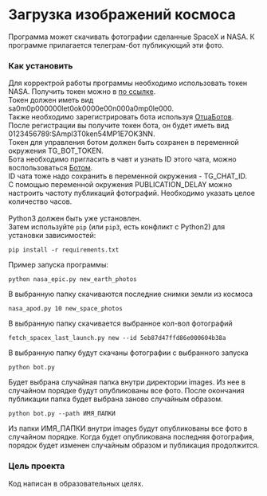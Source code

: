 # Загрузка изображений космоса

Программа может скачивать фотографии сделанные SpaceX и NASA.
К программе прилагается телеграм-бот публикующий эти фото.

### Как установить

Для корректрой работы программы необходимо использовать токен NASA. Получить токен можно в [по ссылке](https://api.nasa.gov).<br>
Токен должен иметь вид sa0m0p000000let0ok0000e00n000a0mp0le000.<br>
Также необходимо зарегистрировать бота используя [ОтцаБотов](https://telegram.me/BotFather).<br>
После регистрации вы получите токен бота, он будет иметь вид 0123456789:SAmpl3T0ken54MP1E7OK3NN.<br>
Токен для управления ботом должен быть сохранен в переменной окружения TG_BOT_TOKEN.<br>
Бота необходимо пригласить в чавт и узнать ID этого чата, можно воспользоваться [Ботом](https://t.me/getmyid_bot).<br>
ID чата тоже надо сохранить в переменной окружения - TG_CHAT_ID.<br>
С помощью переменной окружения PUBLICATION_DELAY можно настроить частоту публикаций фотографий. Необходимо указать целое количество часов.<br>
<br>
Python3 должен быть уже установлен. <br>
Затем используйте `pip` (или `pip3`, есть конфликт с Python2) для установки зависимостей:
```
pip install -r requirements.txt
```
Пример запуска программы:
```
python nasa_epic.py new_earth_photos
```
В выбранную папку скачиваются последние снимки земли из космоса
```
nasa_apod.py 10 new_space_photos
```
В выбранную папку скачивается выбранное кол-вол фотографий
```
fetch_spacex_last_launch.py new --id 5eb87d47ffd86e000604b38a
```
В выбранную папку будут скачаны фотографии с выбранного запуска
```
python bot.py
```
Будет выбрана случайная папка внутри директории images. Из нее в случайном порядке будут опубликованы все фото. После окончания публикации папка будет выбрана заново случайным образом.
```
python bot.py --path ИМЯ_ПАПКИ
```
Из папки ИМЯ_ПАПКИ внутри images будут опубликованы все фото в случайном порядке. Когда будет опубликована последняя фотография, порядок будет изменен случайным образом и публикация продолжится.
### Цель проекта

Код написан в образовательных целях.
